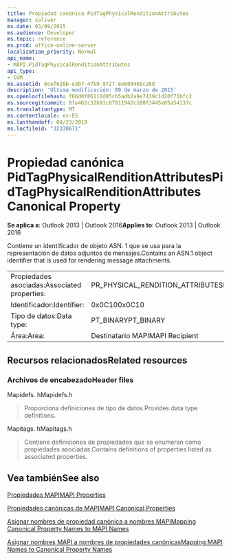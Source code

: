 ```yaml
---
title: Propiedad canónica PidTagPhysicalRenditionAttributes
manager: soliver
ms.date: 03/09/2015
ms.audience: Developer
ms.topic: reference
ms.prod: office-online-server
localization_priority: Normal
api_name:
- MAPI.PidTagPhysicalRenditionAttributes
api_type:
- COM
ms.assetid: 6cef620b-e3b7-47b9-9727-8e609465c268
description: 'Última modificación: 09 de marzo de 2015'
ms.openlocfilehash: f66d0f06112d95cb5adb2a9e7419c1d20f71bfc2
ms.sourcegitcommit: 8fe462c32b91c87911942c188f3445e85a54137c
ms.translationtype: MT
ms.contentlocale: es-ES
ms.lasthandoff: 04/23/2019
ms.locfileid: "32338671"
---
```

# <a name="pidtagphysicalrenditionattributes-canonical-property"></a><span data-ttu-id="a035a-103">Propiedad canónica PidTagPhysicalRenditionAttributes</span><span class="sxs-lookup"><span data-stu-id="a035a-103">PidTagPhysicalRenditionAttributes Canonical Property</span></span>

  
  
<span data-ttu-id="a035a-104">**Se aplica a**: Outlook 2013 | Outlook 2016</span><span class="sxs-lookup"><span data-stu-id="a035a-104">**Applies to**: Outlook 2013 | Outlook 2016</span></span> 
  
<span data-ttu-id="a035a-105">Contiene un identificador de objeto ASN. 1 que se usa para la representación de datos adjuntos de mensajes.</span><span class="sxs-lookup"><span data-stu-id="a035a-105">Contains an ASN.1 object identifier that is used for rendering message attachments.</span></span>
  
|||
|:-----|:-----|
|<span data-ttu-id="a035a-106">Propiedades asociadas:</span><span class="sxs-lookup"><span data-stu-id="a035a-106">Associated properties:</span></span>  <br/> |<span data-ttu-id="a035a-107">PR_PHYSICAL_RENDITION_ATTRIBUTES</span><span class="sxs-lookup"><span data-stu-id="a035a-107">PR_PHYSICAL_RENDITION_ATTRIBUTES</span></span>  <br/> |
|<span data-ttu-id="a035a-108">Identificador:</span><span class="sxs-lookup"><span data-stu-id="a035a-108">Identifier:</span></span>  <br/> |<span data-ttu-id="a035a-109">0x0C10</span><span class="sxs-lookup"><span data-stu-id="a035a-109">0x0C10</span></span>  <br/> |
|<span data-ttu-id="a035a-110">Tipo de datos:</span><span class="sxs-lookup"><span data-stu-id="a035a-110">Data type:</span></span>  <br/> |<span data-ttu-id="a035a-111">PT_BINARY</span><span class="sxs-lookup"><span data-stu-id="a035a-111">PT_BINARY</span></span>  <br/> |
|<span data-ttu-id="a035a-112">Área:</span><span class="sxs-lookup"><span data-stu-id="a035a-112">Area:</span></span>  <br/> |<span data-ttu-id="a035a-113">Destinatario MAPI</span><span class="sxs-lookup"><span data-stu-id="a035a-113">MAPI Recipient</span></span>  <br/> |
   
## <a name="related-resources"></a><span data-ttu-id="a035a-114">Recursos relacionados</span><span class="sxs-lookup"><span data-stu-id="a035a-114">Related resources</span></span>

### <a name="header-files"></a><span data-ttu-id="a035a-115">Archivos de encabezado</span><span class="sxs-lookup"><span data-stu-id="a035a-115">Header files</span></span>

<span data-ttu-id="a035a-116">Mapidefs. h</span><span class="sxs-lookup"><span data-stu-id="a035a-116">Mapidefs.h</span></span>
  
> <span data-ttu-id="a035a-117">Proporciona definiciones de tipo de datos.</span><span class="sxs-lookup"><span data-stu-id="a035a-117">Provides data type definitions.</span></span>
    
<span data-ttu-id="a035a-118">Mapitags. h</span><span class="sxs-lookup"><span data-stu-id="a035a-118">Mapitags.h</span></span>
  
> <span data-ttu-id="a035a-119">Contiene definiciones de propiedades que se enumeran como propiedades asociadas.</span><span class="sxs-lookup"><span data-stu-id="a035a-119">Contains definitions of properties listed as associated properties.</span></span>
    
## <a name="see-also"></a><span data-ttu-id="a035a-120">Vea también</span><span class="sxs-lookup"><span data-stu-id="a035a-120">See also</span></span>



[<span data-ttu-id="a035a-121">Propiedades MAPI</span><span class="sxs-lookup"><span data-stu-id="a035a-121">MAPI Properties</span></span>](mapi-properties.md)
  
[<span data-ttu-id="a035a-122">Propiedades canónicas de MAPI</span><span class="sxs-lookup"><span data-stu-id="a035a-122">MAPI Canonical Properties</span></span>](mapi-canonical-properties.md)
  
[<span data-ttu-id="a035a-123">Asignar nombres de propiedad canónica a nombres MAPI</span><span class="sxs-lookup"><span data-stu-id="a035a-123">Mapping Canonical Property Names to MAPI Names</span></span>](mapping-canonical-property-names-to-mapi-names.md)
  
[<span data-ttu-id="a035a-124">Asignar nombres MAPI a nombres de propiedades canónicas</span><span class="sxs-lookup"><span data-stu-id="a035a-124">Mapping MAPI Names to Canonical Property Names</span></span>](mapping-mapi-names-to-canonical-property-names.md)

